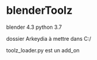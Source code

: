 # blenderToolz
blender 4.3 python 3.7

dossier Arkeydia à mettre dans C:/

toolz_loader.py est un add_on
